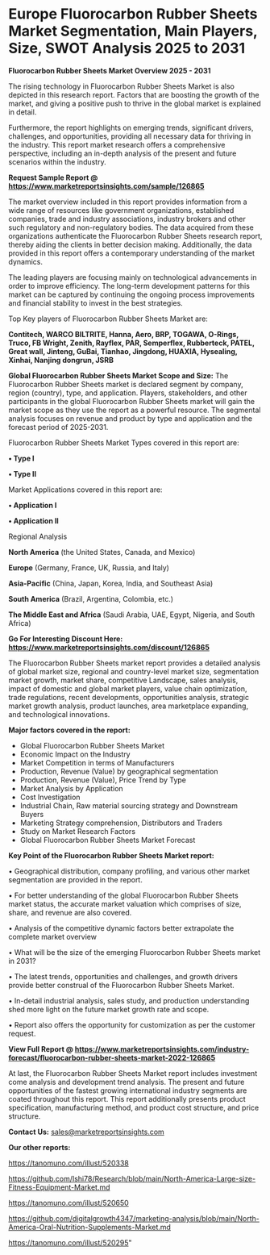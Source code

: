 # Europe Fluorocarbon Rubber Sheets Market Segmentation, Main Players, Size, SWOT Analysis 2025 to 2031

<Strong> Fluorocarbon Rubber Sheets Market Overview 2025 - 2031</strong>

The rising technology in Fluorocarbon Rubber Sheets Market is also depicted in this research report. Factors that are boosting the growth of the market, and giving a positive push to thrive in the global market is explained in detail.

Furthermore, the report highlights on emerging trends, significant drivers, challenges, and opportunities, providing all necessary data for thriving in the industry. This report market research offers a comprehensive perspective, including an in-depth analysis of the present and future scenarios within the industry.

<strong>Request Sample Report @ <a href=https://www.marketreportsinsights.com/sample/126865>https://www.marketreportsinsights.com/sample/126865</a></strong>

The market overview included in this report provides information from a wide range of resources like government organizations, established companies, trade and industry associations, industry brokers and other such regulatory and non-regulatory bodies. The data acquired from these organizations authenticate the Fluorocarbon Rubber Sheets research report, thereby aiding the clients in better decision making. Additionally, the data provided in this report offers a contemporary understanding of the market dynamics.

The leading players are focusing mainly on technological advancements in order to improve efficiency. The long-term development patterns for this market can be captured by continuing the ongoing process improvements and financial stability to invest in the best strategies.

Top Key players of Fluorocarbon Rubber Sheets Market are:

<strong>Contitech, WARCO BILTRITE, Hanna, Aero, BRP, TOGAWA, O-Rings, Truco, FB Wright, Zenith, Rayflex, PAR, Semperflex, Rubberteck, PATEL, Great wall, Jinteng, GuBai, Tianhao, Jingdong, HUAXIA, Hysealing, Xinhai, Nanjing dongrun, JSRB</strong>

<strong><b>Global Fluorocarbon Rubber Sheets Market Scope and Size:</b></strong>
The Fluorocarbon Rubber Sheets market is declared segment by company, region (country), type, and application. Players, stakeholders, and other participants in the global Fluorocarbon Rubber Sheets market will gain the market scope as they use the report as a powerful resource. The segmental analysis focuses on revenue and product by type and application and the forecast period of 2025-2031.

Fluorocarbon Rubber Sheets Market Types covered in this report are:

<strong>• Type I

• Type II</strong>

Market Applications covered in this report are:

<strong>• Application I

• Application II</strong> 

Regional Analysis

<strong>North America</strong> (the United States, Canada, and Mexico)

<strong>Europe</strong> (Germany, France, UK, Russia, and Italy)

<strong>Asia-Pacific</strong> (China, Japan, Korea, India, and Southeast Asia)

<strong>South America</strong> (Brazil, Argentina, Colombia, etc.)

<strong>The Middle East and Africa</strong> (Saudi Arabia, UAE, Egypt, Nigeria, and South Africa)

<strong>Go For Interesting Discount Here: <a href=https://www.marketreportsinsights.com/discount/126865>https://www.marketreportsinsights.com/discount/126865</a></strong>

The Fluorocarbon Rubber Sheets market report provides a detailed analysis of global market size, regional and country-level market size, segmentation market growth, market share, competitive Landscape, sales analysis, impact of domestic and global market players, value chain optimization, trade regulations, recent developments, opportunities analysis, strategic market growth analysis, product launches, area marketplace expanding, and technological innovations.

<strong><b>Major factors covered in the report:</b></strong>
<ul>
  <li>Global Fluorocarbon Rubber Sheets Market </li>
  <li>Economic Impact on the Industry</li>
  <li>Market Competition in terms of Manufacturers</li>
  <li>Production, Revenue (Value) by geographical segmentation</li>
  <li>Production, Revenue (Value), Price Trend by Type</li>
  <li>Market Analysis by Application</li>
  <li>Cost Investigation</li>
  <li>Industrial Chain, Raw material sourcing strategy and Downstream Buyers</li>
  <li>Marketing Strategy comprehension, Distributors and Traders</li>
  <li>Study on Market Research Factors</li>
  <li>Global Fluorocarbon Rubber Sheets Market Forecast</li>
</ul>

<strong><b>Key Point of the Fluorocarbon Rubber Sheets Market report:</b></strong>

• Geographical distribution, company profiling, and various other market segmentation are provided in the report.

• For better understanding of the global Fluorocarbon Rubber Sheets market status, the accurate market valuation which comprises of size, share, and revenue are also covered.

• Analysis of the competitive dynamic factors better extrapolate the complete market overview

• What will be the size of the emerging Fluorocarbon Rubber Sheets market in 2031?

• The latest trends, opportunities and challenges, and growth drivers provide better construal of the Fluorocarbon Rubber Sheets Market.

• In-detail industrial analysis, sales study, and production understanding shed more light on the future market growth rate and scope.

• Report also offers the opportunity for customization as per the customer request.

<strong><b>View Full Report @ <a href=https://www.marketreportsinsights.com/industry-forecast/fluorocarbon-rubber-sheets-market-2022-126865>https://www.marketreportsinsights.com/industry-forecast/fluorocarbon-rubber-sheets-market-2022-126865</a></b></strong>


At last, the Fluorocarbon Rubber Sheets Market report includes investment come analysis and development trend analysis. The present and future opportunities of the fastest growing international industry segments are coated throughout this report. This report additionally presents product specification, manufacturing method, and product cost structure, and price structure.

<strong>Contact Us:</strong>
sales@marketreportsinsights.com

<strong>Our other reports:</strong>

<a href=https://tanomuno.com/illust/520338>https://tanomuno.com/illust/520338</a>

<a href=https://github.com/Ishi78/Research/blob/main/North-America-Large-size-Fitness-Equipment-Market.md>https://github.com/Ishi78/Research/blob/main/North-America-Large-size-Fitness-Equipment-Market.md</a>

<a href=https://tanomuno.com/illust/520650>https://tanomuno.com/illust/520650</a>

<a href=https://github.com/digitalgrowth4347/marketing-analysis/blob/main/North-America-Oral-Nutrition-Supplements-Market.md>https://github.com/digitalgrowth4347/marketing-analysis/blob/main/North-America-Oral-Nutrition-Supplements-Market.md</a>

<a href=https://tanomuno.com/illust/520295>https://tanomuno.com/illust/520295</a>"

